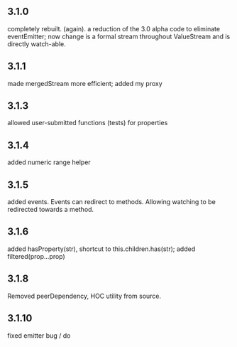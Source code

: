 ## 3.1.0

completely rebuilt. (again). 
a reduction of the 3.0 alpha code to eliminate eventEmitter;
now change is a formal stream throughout ValueStream and is directly watch-able. 

## 3.1.1

made mergedStream more efficient; added my proxy

## 3.1.3

allowed user-submitted functions (tests) for properties

## 3.1.4

added numeric range helper

## 3.1.5

added events. Events can redirect to methods.
Allowing watching to be redirected towards a method. 

## 3.1.6

added hasProperty(str), shortcut to this.children.has(str);
added filtered(prop...prop) 

## 3.1.8

Removed peerDependency, HOC utility from source.

## 3.1.10

fixed emitter bug / do
